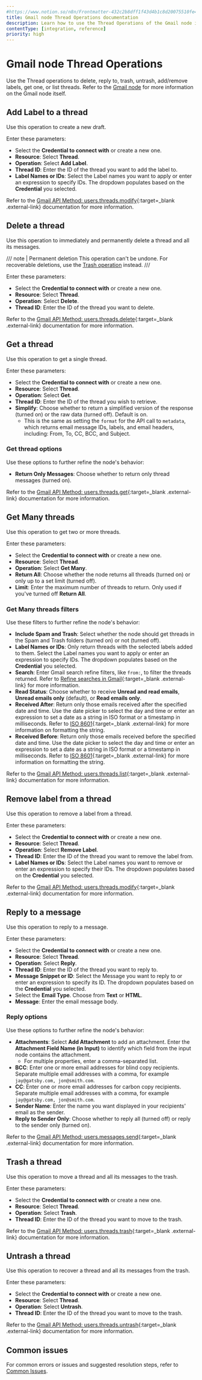 ```yaml
---
#https://www.notion.so/n8n/Frontmatter-432c2b8dff1f43d4b1c8d20075510fe4
title: Gmail node Thread Operations documentation
description: Learn how to use the Thread Operations of the Gmail node in n8n. Follow technical documentation to integrate Thread Operations into your workflows.
contentType: [integration, reference]
priority: high
---
```


# Gmail node Thread Operations

Use the Thread operations to delete, reply to, trash, untrash, add/remove labels, get one, or list threads. Refer to the [Gmail node](/integrations/builtin/app-nodes/n8n-nodes-base.gmail/) for more information on the Gmail node itself.

## Add Label to a thread

Use this operation to create a new draft.

Enter these parameters:

* Select the **Credential to connect with** or create a new one.
* **Resource**: Select **Thread**.
* **Operation**: Select **Add Label**.
* **Thread ID**: Enter the ID of the thread you want to add the label to.
* **Label Names or IDs**: Select the Label names you want to apply or enter an expression to specify IDs. The dropdown populates based on the **Credential** you selected.

<!-- vale off -->
Refer to the [Gmail API Method: users.threads.modify](https://developers.google.com/gmail/api/reference/rest/v1/users.threads/modify){:target=_blank .external-link} documentation for more information.
<!-- vale on -->

## Delete a thread

Use this operation to immediately and permanently delete a thread and all its messages.

/// note | Permanent deletion
This operation can't be undone. For recoverable deletions, use the [Trash operation](#trash-a-thread) instead.
///

Enter these parameters:

* Select the **Credential to connect with** or create a new one.
* **Resource**: Select **Thread**.
* **Operation**: Select **Delete**.
* **Thread ID**: Enter the ID of the thread you want to delete.

Refer to the [Gmail API Method: users.threads.delete](https://developers.google.com/gmail/api/reference/rest/v1/users.threads/delete){:target=_blank .external-link} documentation for more information.

## Get a thread

Use this operation to get a single thread.

Enter these parameters:

* Select the **Credential to connect with** or create a new one.
* **Resource**: Select **Thread**.
* **Operation**: Select **Get**.
* **Thread ID**: Enter the ID of the thread you wish to retrieve.
* **Simplify**: Choose whether to return a simplified version of the response (turned on) or the raw data (turned off). Default is on.
    * This is the same as setting the `format` for the API call to `metadata`, which returns email message IDs, labels, and email headers, including: From, To, CC, BCC, and Subject.

### Get thread options

Use these options to further refine the node's behavior:

* **Return Only Messages**: Choose whether to return only thread messages (turned on).

Refer to the [Gmail API Method: users.threads.get](https://developers.google.com/gmail/api/reference/rest/v1/users.threads/get){:target=_blank .external-link} documentation for more information.

<!-- vale off -->
## Get Many threads
<!-- vale on -->

Use this operation to get two or more threads.

Enter these parameters:

* Select the **Credential to connect with** or create a new one.
* **Resource**: Select **Thread**.
* **Operation**: Select **Get Many**.
* **Return All**: Choose whether the node returns all threads (turned on) or only up to a set limit (turned off).
* **Limit**: Enter the maximum number of threads to return. Only used if you've turned off **Return All**.

<!-- vale off -->
### Get Many threads filters
<!-- vale on -->

Use these filters to further refine the node's behavior:

* **Include Spam and Trash**: Select whether the node should get threads in the Spam and Trash folders (turned on) or not (turned off).
* **Label Names or IDs**: Only return threads with the selected labels added to them. Select the Label names you want to apply or enter an expression to specify IDs. The dropdown populates based on the **Credential** you selected.
* **Search**: Enter Gmail search refine filters, like `from:`, to filter the threads returned. Refer to [Refine searches in Gmail](https://support.google.com/mail/answer/7190?hl=en){:target=_blank .external-link} for more information.
* **Read Status**: Choose whether to receive **Unread and read emails**, **Unread emails only** (default), or **Read emails only**.
* **Received After**: Return only those emails received after the specified date and time. Use the date picker to select the day and time or enter an expression to set a date as a string in ISO format or a timestamp in milliseconds. Refer to [ISO 8601](https://en.wikipedia.org/wiki/ISO_8601){:target=_blank .external-link} for more information on formatting the string.
* **Received Before**: Return only those emails received before the specified date and time. Use the date picker to select the day and time or enter an expression to set a date as a string in ISO format or a timestamp in milliseconds. Refer to [ISO 8601](https://en.wikipedia.org/wiki/ISO_8601){:target=_blank .external-link} for more information on formatting the string.

Refer to the [Gmail API Method: users.threads.list](https://developers.google.com/gmail/api/reference/rest/v1/users.threads/list){:target=_blank .external-link} documentation for more information.

## Remove label from a thread

Use this operation to remove a label from a thread.

Enter these parameters:

* Select the **Credential to connect with** or create a new one.
* **Resource**: Select **Thread**.
* **Operation**: Select **Remove Label**.
* **Thread ID**: Enter the ID of the thread you want to remove the label from.
* **Label Names or IDs**: Select the Label names you want to remove or enter an expression to specify their IDs. The dropdown populates based on the **Credential** you selected.

<!-- vale off -->
Refer to the [Gmail API Method: users.threads.modify](https://developers.google.com/gmail/api/reference/rest/v1/users.threads/modify){:target=_blank .external-link} documentation for more information.
<!-- vale on -->

## Reply to a message

Use this operation to reply to a message.

Enter these parameters:

* Select the **Credential to connect with** or create a new one.
* **Resource**: Select **Thread**.
* **Operation**: Select **Reply**.
* **Thread ID**: Enter the ID of the thread you want to reply to.
* **Message Snippet or ID**: Select the Message you want to reply to or enter an expression to specify its ID. The dropdown populates based on the **Credential** you selected.
* Select the **Email Type**. Choose from **Text** or **HTML**.
* **Message**: Enter the email message body.

### Reply options

Use these options to further refine the node's behavior:

* **Attachments**: Select **Add Attachment** to add an attachment. Enter the **Attachment Field Name (in Input)** to identify which field from the input node contains the attachment.
    * For multiple properties, enter a comma-separated list.
* **BCC**: Enter one or more email addresses for blind copy recipients. Separate multiple email addresses with a comma, for example `jay@gatsby.com, jon@smith.com`.
* **CC**: Enter one or more email addresses for carbon copy recipients. Separate multiple email addresses with a comma, for example `jay@gatsby.com, jon@smith.com`.
* **Sender Name**: Enter the name you want displayed in your recipients' email as the sender.
* **Reply to Sender Only**: Choose whether to reply all (turned off) or reply to the sender only (turned on).

Refer to the [Gmail API Method: users.messages.send](https://developers.google.com/gmail/api/reference/rest/v1/users.messages/send){:target=_blank .external-link} documentation for more information.

## Trash a thread

Use this operation to move a thread and all its messages to the trash.

Enter these parameters:

* Select the **Credential to connect with** or create a new one.
* **Resource**: Select **Thread**.
* **Operation**: Select **Trash**.
* **Thread ID**: Enter the ID of the thread you want to move to the trash.

Refer to the [Gmail API Method: users.threads.trash](https://developers.google.com/gmail/api/reference/rest/v1/users.threads/trash){:target=_blank .external-link} documentation for more information.

## Untrash a thread

Use this operation to recover a thread and all its messages from the trash.

Enter these parameters:

* Select the **Credential to connect with** or create a new one.
* **Resource**: Select **Thread**.
* **Operation**: Select **Untrash**.
* **Thread ID**: Enter the ID of the thread you want to move to the trash.

Refer to the [Gmail API Method: users.threads.untrash](https://developers.google.com/gmail/api/reference/rest/v1/users.threads/untrash){:target=_blank .external-link} documentation for more information.

## Common issues

For common errors or issues and suggested resolution steps, refer to [Common Issues](/integrations/builtin/app-nodes/n8n-nodes-base.gmail/common-issues/).
